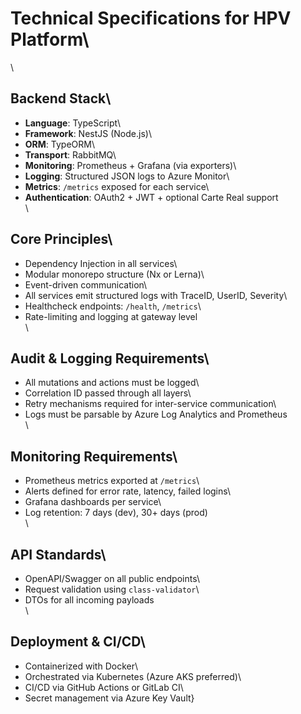 # Technical Specifications for HPV Platform\
\
## Backend Stack\
- **Language**: TypeScript\
- **Framework**: NestJS (Node.js)\
- **ORM**: TypeORM\
- **Transport**: RabbitMQ\
- **Monitoring**: Prometheus + Grafana (via exporters)\
- **Logging**: Structured JSON logs to Azure Monitor\
- **Metrics**: `/metrics` exposed for each service\
- **Authentication**: OAuth2 + JWT + optional Carte Real support\
\
## Core Principles\
- Dependency Injection in all services\
- Modular monorepo structure (Nx or Lerna)\
- Event-driven communication\
- All services emit structured logs with TraceID, UserID, Severity\
- Healthcheck endpoints: `/health`, `/metrics`\
- Rate-limiting and logging at gateway level\
\
## Audit & Logging Requirements\
- All mutations and actions must be logged\
- Correlation ID passed through all layers\
- Retry mechanisms required for inter-service communication\
- Logs must be parsable by Azure Log Analytics and Prometheus\
\
## Monitoring Requirements\
- Prometheus metrics exported at `/metrics`\
- Alerts defined for error rate, latency, failed logins\
- Grafana dashboards per service\
- Log retention: 7 days (dev), 30+ days (prod)\
\
## API Standards\
- OpenAPI/Swagger on all public endpoints\
- Request validation using `class-validator`\
- DTOs for all incoming payloads\
\
## Deployment & CI/CD\
- Containerized with Docker\
- Orchestrated via Kubernetes (Azure AKS preferred)\
- CI/CD via GitHub Actions or GitLab CI\
- Secret management via Azure Key Vault}